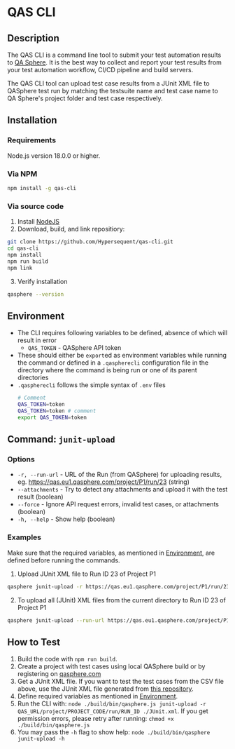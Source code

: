 # QAS CLI

## Description

The QAS CLI is a command line tool to submit your test automation results to [QA Sphere](https://qasphere.com/). It is the best way to collect and report your test results from your test automation workflow, CI/CD pipeline and build servers.

The QAS CLI tool can upload test case results from a JUnit XML file to QASphere test run by matching the testsuite name and test case name to QA Sphere's project folder and test case respectively.

## Installation

### Requirements

Node.js version 18.0.0 or higher.

### Via NPM

```bash
npm install -g qas-cli
```

### Via source code

1. Install [NodeJS](https://nodejs.org/en/download/package-manager/current)
2. Download, build, and link repositiory:

```bash
git clone https://github.com/Hypersequent/qas-cli.git
cd qas-cli
npm install
npm run build
npm link
```

3. Verify installation

```bash
qasphere --version
```

## Environment

- The CLI requires following variables to be defined, absence of which will result in error
  - `QAS_TOKEN` - QASphere API token
- These should either be `export`ed as environment variables while running the command or defined in a `.qaspherecli` configuration file in the directory where the command is being run or one of its parent directories
- `.qaspherecli` follows the simple syntax of `.env` files
  ```sh
  # Comment
  QAS_TOKEN=token
  QAS_TOKEN=token # comment
  export QAS_TOKEN=token
  ```

## Command: `junit-upload`

### Options

- `-r, --run-url` - URL of the Run (from QASphere) for uploading results, eg. https://qas.eu1.qasphere.com/project/P1/run/23 (string)
- `--attachments` - Try to detect any attachments and upload it with the test result (boolean)
- `--force` - Ignore API request errors, invalid test cases, or attachments (boolean)
- `-h, --help` - Show help (boolean)

### Examples

Make sure that the required variables, as mentioned in [Environment](#environment), are defined before running the commands.

1. Upload JUnit XML file to Run ID 23 of Project P1

```bash
qasphere junit-upload -r https://qas.eu1.qasphere.com/project/P1/run/23 ./path/to/junit.xml
```

2. To upload all (JUnit) XML files from the current directory to Run ID 23 of Project P1

```bash
qasphere junit-upload --run-url https://qas.eu1.qasphere.com/project/P1/run/23 ./*.xml
```

## How to Test

1. Build the code with `npm run build`.
2. Create a project with test cases using local QASphere build or by registering on [qasphere.com](https://qasphere.com/)
3. Get a JUnit XML file. If you want to test the test cases from the CSV file above, use the JUnit XML file generated from [this repository](https://github.com/Hypersequent/bistrot-e2e).
4. Define required variables as mentioned in [Environment](#environment).
5. Run the CLI with: `node ./build/bin/qasphere.js junit-upload -r QAS_URL/project/PROJECT_CODE/run/RUN_ID ./JUnit.xml`. If you get permission errors, please retry after running: `chmod +x ./build/bin/qasphere.js`
6. You may pass the `-h` flag to show help: `node ./build/bin/qasphere junit-upload -h`
